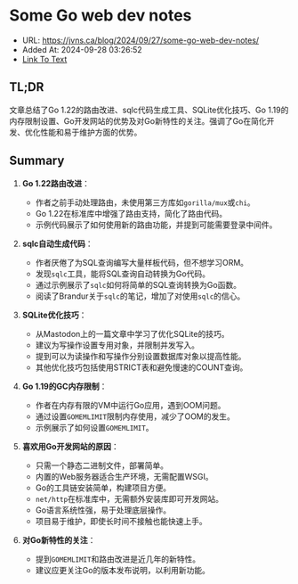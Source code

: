 # Some Go web dev notes
- URL: https://jvns.ca/blog/2024/09/27/some-go-web-dev-notes/
- Added At: 2024-09-28 03:26:52
- [Link To Text](2024-09-28-some-go-web-dev-notes_raw.md)

## TL;DR
文章总结了Go 1.22的路由改进、sqlc代码生成工具、SQLite优化技巧、Go 1.19的内存限制设置、Go开发网站的优势及对Go新特性的关注。强调了Go在简化开发、优化性能和易于维护方面的优势。

## Summary
1. **Go 1.22路由改进**：
   - 作者之前手动处理路由，未使用第三方库如`gorilla/mux`或`chi`。
   - Go 1.22在标准库中增强了路由支持，简化了路由代码。
   - 示例代码展示了如何使用新的路由功能，并提到可能需要登录中间件。

2. **sqlc自动生成代码**：
   - 作者厌倦了为SQL查询编写大量样板代码，但不想学习ORM。
   - 发现`sqlc`工具，能将SQL查询自动转换为Go代码。
   - 通过示例展示了`sqlc`如何将简单的SQL查询转换为Go函数。
   - 阅读了Brandur关于`sqlc`的笔记，增加了对使用`sqlc`的信心。

3. **SQLite优化技巧**：
   - 从Mastodon上的一篇文章中学习了优化SQLite的技巧。
   - 建议为写操作设置专用对象，并限制并发写入。
   - 提到可以为读操作和写操作分别设置数据库对象以提高性能。
   - 其他优化技巧包括使用STRICT表和避免慢速的COUNT查询。

4. **Go 1.19的GC内存限制**：
   - 作者在内存有限的VM中运行Go应用，遇到OOM问题。
   - 通过设置`GOMEMLIMIT`限制内存使用，减少了OOM的发生。
   - 示例展示了如何设置`GOMEMLIMIT`。

5. **喜欢用Go开发网站的原因**：
   - 只需一个静态二进制文件，部署简单。
   - 内置的Web服务器适合生产环境，无需配置WSGI。
   - Go的工具链安装简单，构建项目方便。
   - `net/http`在标准库中，无需额外安装库即可开发网站。
   - Go语言系统性强，易于处理底层操作。
   - 项目易于维护，即使长时间不接触也能快速上手。

6. **对Go新特性的关注**：
   - 提到`GOMEMLIMIT`和路由改进是近几年的新特性。
   - 建议应更关注Go的版本发布说明，以利用新功能。
